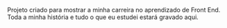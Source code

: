 Projeto criado para mostrar a minha carreira no aprendizado de Front End.
Toda a minha história e tudo o que eu estudei estará gravado aqui.
